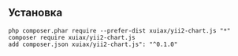 Установка
------------
```
php composer.phar require --prefer-dist xuiax/yii2-chart.js "*"
composer require xuiax/yii2-chart.js
add composer.json xuiax/yii2-chart.js": "^0.1.0"
```